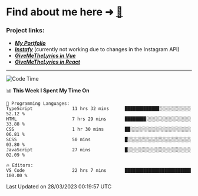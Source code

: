 # Find about me here ➜ [🧑](https://pauabella.dev)

### Project links:
- ***[My Portfolio](https://pauabella.dev)***
- ***[Instafy](https://instafy.me)*** (currently not working due to changes in the Instagram API)
- ***[GiveMeTheLyrics in Vue](https://lyrics.pauabella.dev)***
- ***[GiveMeTheLyrics in React](https://pauabella.dev/GiveMeTheLyrics)***

---
<!--START_SECTION:waka-->
![Code Time](http://img.shields.io/badge/Code%20Time-2%2C037%20hrs%2013%20mins-blue)

📊 **This Week I Spent My Time On** 

```text
💬 Programming Languages: 
TypeScript               11 hrs 32 mins      █████████████░░░░░░░░░░░░   52.12 % 
HTML                     7 hrs 29 mins       ████████░░░░░░░░░░░░░░░░░   33.88 % 
CSS                      1 hr 30 mins        ██░░░░░░░░░░░░░░░░░░░░░░░   06.81 % 
SCSS                     50 mins             █░░░░░░░░░░░░░░░░░░░░░░░░   03.80 % 
JavaScript               27 mins             █░░░░░░░░░░░░░░░░░░░░░░░░   02.09 % 

🔥 Editors: 
VS Code                  22 hrs 7 mins       █████████████████████████   100.00 % 
```


 Last Updated on 28/03/2023 00:19:57 UTC
<!--END_SECTION:waka-->
